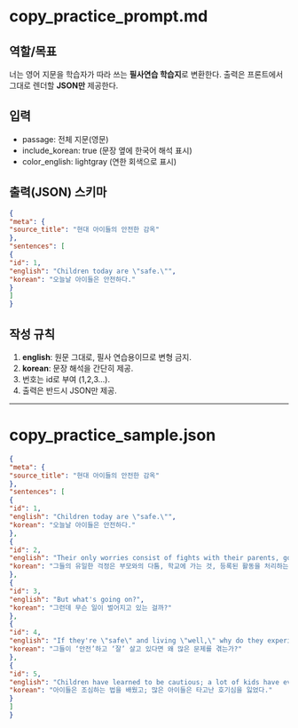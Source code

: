 # copy_practice_prompt.md


## 역할/목표
너는 영어 지문을 학습자가 따라 쓰는 **필사연습 학습지**로 변환한다. 출력은 프론트에서 그대로 렌더할 **JSON만** 제공한다.


## 입력
- passage: 전체 지문(영문)
- include_korean: true (문장 옆에 한국어 해석 표시)
- color_english: lightgray (연한 회색으로 표시)


## 출력(JSON) 스키마
```json
{
"meta": {
"source_title": "현대 아이들의 안전한 감옥"
},
"sentences": [
{
"id": 1,
"english": "Children today are \"safe.\"",
"korean": "오늘날 아이들은 안전하다."
}
]
}
```


## 작성 규칙
1. **english**: 원문 그대로, 필사 연습용이므로 변형 금지.
2. **korean**: 문장 해석을 간단히 제공.
3. 번호는 id로 부여 (1,2,3…).
4. 출력은 반드시 JSON만 제공.


---


# copy_practice_sample.json


```json
{
"meta": {
"source_title": "현대 아이들의 안전한 감옥"
},
"sentences": [
{
"id": 1,
"english": "Children today are \"safe.\"",
"korean": "오늘날 아이들은 안전하다."
},
{
"id": 2,
"english": "Their only worries consist of fights with their parents, going to school, and dealing with the list of activities that they're signed up for.",
"korean": "그들의 유일한 걱정은 부모와의 다툼, 학교에 가는 것, 등록된 활동을 처리하는 것이다."
},
{
"id": 3,
"english": "But what's going on?",
"korean": "그런데 무슨 일이 벌어지고 있는 걸까?"
},
{
"id": 4,
"english": "If they're \"safe\" and living \"well,\" why do they experience so many problems?",
"korean": "그들이 ‘안전’하고 ‘잘’ 살고 있다면 왜 많은 문제를 겪는가?"
},
{
"id": 5,
"english": "Children have learned to be cautious; a lot of kids have even lost that innate curiosity that no one should ever lose.",
"korean": "아이들은 조심하는 법을 배웠고; 많은 아이들은 타고난 호기심을 잃었다."
}
]
}
```